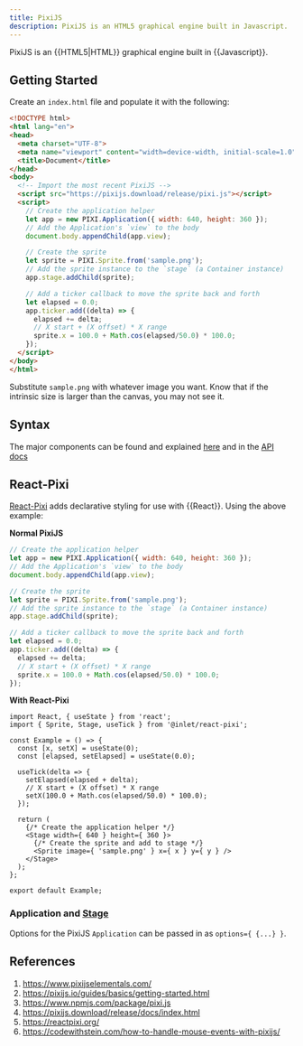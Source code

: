 ```yaml
---
title: PixiJS
description: PixiJS is an HTML5 graphical engine built in Javascript.
---
```


PixiJS is an {{HTML5|HTML}} graphical engine built in {{Javascript}}. 

## Getting Started

Create an `index.html` file and populate it with the following:

```html
<!DOCTYPE html>
<html lang="en">
<head>
  <meta charset="UTF-8">
  <meta name="viewport" content="width=device-width, initial-scale=1.0">
  <title>Document</title>
</head>
<body>
  <!-- Import the most recent PixiJS -->
  <script src="https://pixijs.download/release/pixi.js"></script>
  <script>
    // Create the application helper
    let app = new PIXI.Application({ width: 640, height: 360 });
    // Add the Application's `view` to the body
    document.body.appendChild(app.view);

    // Create the sprite
    let sprite = PIXI.Sprite.from('sample.png');
    // Add the sprite instance to the `stage` (a Container instance)
    app.stage.addChild(sprite);

    // Add a ticker callback to move the sprite back and forth
    let elapsed = 0.0;
    app.ticker.add((delta) => {
      elapsed += delta;
      // X start + (X offset) * X range
      sprite.x = 100.0 + Math.cos(elapsed/50.0) * 100.0;
    });
  </script>
</body>
</html>
```

Substitute `sample.png` with whatever image you want. Know that if the intrinsic size is larger than the canvas, you may not see it.

## Syntax

The major components can be found and explained [here](https://pixijs.io/guides/basics/architecture-overview.html) and in the [API docs](https://pixijs.download/release/docs/index.html)

## React-Pixi

[React-Pixi](https://reactpixi.org/) adds declarative styling for use with {{React}}. Using the above example:

**Normal PixiJS**

```javascript
// Create the application helper
let app = new PIXI.Application({ width: 640, height: 360 });
// Add the Application's `view` to the body
document.body.appendChild(app.view);

// Create the sprite
let sprite = PIXI.Sprite.from('sample.png');
// Add the sprite instance to the `stage` (a Container instance)
app.stage.addChild(sprite);

// Add a ticker callback to move the sprite back and forth
let elapsed = 0.0;
app.ticker.add((delta) => {
  elapsed += delta;
  // X start + (X offset) * X range
  sprite.x = 100.0 + Math.cos(elapsed/50.0) * 100.0;
});
```

**With React-Pixi**

```react
import React, { useState } from 'react';
import { Sprite, Stage, useTick } from '@inlet/react-pixi';

const Example = () => {
  const [x, setX] = useState(0);
  const [elapsed, setElapsed] = useState(0.0);
  
  useTick(delta => {
    setElapsed(elapsed + delta);
    // X start + (X offset) * X range
    setX(100.0 + Math.cos(elapsed/50.0) * 100.0);
  });
  
  return (
    {/* Create the application helper */}
    <Stage width={ 640 } height={ 360 }>
      {/* Create the sprite and add to stage */}
      <Sprite image={ 'sample.png' } x={ x } y={ y } />
    </Stage>
  );
};

export default Example;
```

### Application and [Stage](https://reactpixi.org/stage)

Options for the PixiJS `Application` can be passed in as `options={ {...} }`.

## References

1. https://www.pixijselementals.com/
2. https://pixijs.io/guides/basics/getting-started.html
3. https://www.npmjs.com/package/pixi.js
4. https://pixijs.download/release/docs/index.html
5. https://reactpixi.org/
6. https://codewithstein.com/how-to-handle-mouse-events-with-pixijs/
